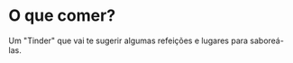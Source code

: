 O que comer?
=========


Um "Tinder" que vai te sugerir algumas refeições e lugares para saboreá-las.
